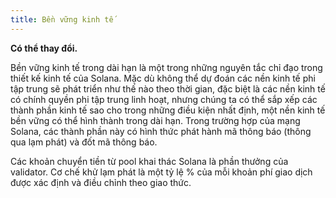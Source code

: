 ```yaml
---
title: Bền vững kinh tế
---
```


**Có thể thay đổi.**

Bền vững kinh tế trong dài hạn là một trong những nguyên tắc chỉ đạo trong thiết kế kinh tế của Solana. Mặc dù không thể dự đoán các nền kinh tế phi tập trung sẽ phát triển như thế nào theo thời gian, đặc biệt là các nền kinh tế có chính quyền phi tập trung linh hoạt, nhưng chúng ta có thể sắp xếp các thành phần kinh tế sao cho trong những điều kiện nhất định, một nền kinh tế bền vững có thể hình thành trong dài hạn. Trong trường hợp của mạng Solana, các thành phần này có hình thức phát hành mã thông báo \(thông qua lạm phát\) và đốt mã thông báo.

Các khoản chuyển tiền từ pool khai thác Solana là phần thưởng của validator. Cơ chế khử lạm phát là một tỷ lệ % của mỗi khoản phí giao dịch được xác định và điều chỉnh theo giao thức.
